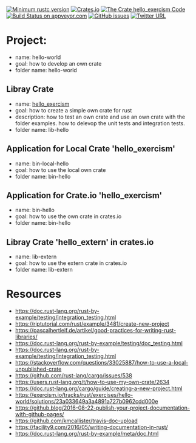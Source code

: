 [![Minimum rustc version](https://img.shields.io/badge/rustc-1.38+-brightgreen)](https://github.com/rust-lang/rust)
[![Crates.io](https://img.shields.io/crates/v/hello_exercism)](https://crates.io/crates/hello_exercism)
[![The Crate `hello_exercism` Code](https://img.shields.io/badge/crate-code-yellowgreen)](https://github.com/cnruby/learn-rust-by-crates/tree/master/hello-world)
[![Build Status on appveyor.com](https://img.shields.io/appveyor/ci/cnruby/learn-rust-by-crates?label=build%20on%20appveyor.com)](https://github.com/cnruby/learn-rust-by-crates/tree/master/hello-world)
[![GitHub issues](https://img.shields.io/github/issues/cnruby/learn-rust-by-crates)](https://github.com/cnruby/learn-rust-by-crates/issues)
[![Twitter URL](https://img.shields.io/twitter/url?style=social&url=https%3A%2F%2Fmobile.twitter.com%2Fcnruby)](https://mobile.twitter.com/cnruby)

# Project: 
- name: hello-world
- goal: how to develop an own crate
- folder name: hello-world

## Libray Crate
- name: [hello_exercism](https://crates.io/crates/hello_exercism) 
- goal: how to create a simple own crate for rust
- description: how to test an own crate and use an own crate with the folder examples. how to delevop the unit tests and integration tests.
- folder name: lib-hello

## Application for Local Crate 'hello_exercism'
- name: bin-local-hello
- goal: how to use the local own crate 
- folder name: bin-hello

## Application for Crate.io 'hello_exercism'
- name: bin-hello
- goal: how to use the own crate in crates.io 
- folder name: bin-hello

## Libray Crate 'hello_extern' in crates.io
- name: lib-extern
- goal: how to use the extern crate in crates.io 
- folder name: lib-extern

# Resources
- https://doc.rust-lang.org/rust-by-example/testing/integration_testing.html
- https://riptutorial.com/rust/example/3481/create-new-project
- https://pascalhertleif.de/artikel/good-practices-for-writing-rust-libraries/
- https://doc.rust-lang.org/rust-by-example/testing/doc_testing.html
- https://doc.rust-lang.org/rust-by-example/testing/integration_testing.html 
- https://stackoverflow.com/questions/33025887/how-to-use-a-local-unpublished-crate
- https://github.com/rust-lang/cargo/issues/538
- https://users.rust-lang.org/t/how-to-use-my-own-crate/2634
- https://doc.rust-lang.org/cargo/guide/creating-a-new-project.html
- https://exercism.io/tracks/rust/exercises/hello-world/solutions/23a033649a3a4891a727b0962cdd000e
- https://github.blog/2016-08-22-publish-your-project-documentation-with-github-pages/
- https://github.com/kmcallister/travis-doc-upload
- https://facility9.com/2016/05/writing-documentation-in-rust/
- https://doc.rust-lang.org/rust-by-example/meta/doc.html
